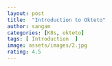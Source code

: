 ```yaml
---
layout: post
title:  "Introduction to Okteto"
author: sangam 
categories: [K8s, okteto]
tags: [ Introduction  ]
image: assets/images/2.jpg
rating: 4.5
---
```


